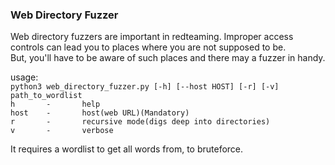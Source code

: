 ### Web Directory Fuzzer

Web directory fuzzers are important in redteaming. Improper access controls can lead you to places where you are not supposed to be.     
But, you'll have to be aware of such places and there may a fuzzer in handy.    

usage:   
`python3 web_directory_fuzzer.py [-h] [--host HOST] [-r] [-v] path_to_wordlist`      
    `h       -       help`     
    `host    -       host(web URL)(Mandatory)`    
    `r       -       recursive mode(digs deep into directories)`    
    `v       -       verbose`    

It requires a wordlist to get all words from, to bruteforce.
